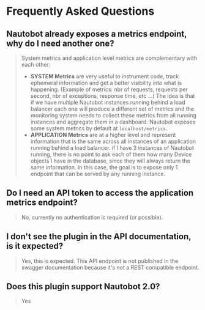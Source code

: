 # Frequently Asked Questions

## Nautobot already exposes a metrics endpoint, why do I need another one?

> System metrics and application level metrics are complementary with each other:
>
> - **SYSTEM Metrics** are very useful to instrument code, track ephemeral information and get a better visibility into what is happening. (Example of metrics: nbr of requests, requests per second, nbr of exceptions, response time, etc ...) The idea is that if we have multiple Nautobot instances running behind a load balancer each one will produce a different set of metrics and the monitoring system needs to collect these metrics from all running instances and aggregate them in a dashboard. Nautobot exposes some system metrics by default at `localhost/metrics`.
> - **APPLICATION Metrics** are at a higher level and represent information that is the same across all instances of an application running behind a load balancer. if I have 3 instances of Nautobot running, there is no point to ask each of them how many Device objects I have in the database, since they will always return the same information. In this case, the goal is to expose only 1 endpoint that can be served by any running instance.

## Do I need an API token to access the application metrics endpoint? 

> No, currently no authentication is required (or possible).

## I don't see the plugin in the API documentation, is it expected?

> Yes, this is expected. This API endpoint is not published in the swagger documentation because it's not a REST compatible endpoint.

## Does this plugin support Nautobot 2.0?

> Yes
